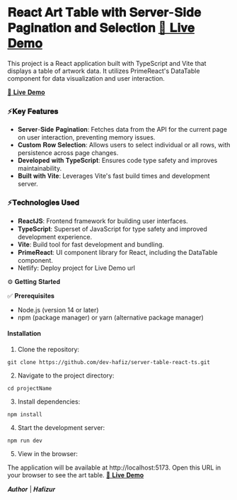 # 𝐑𝐞𝐚𝐜𝐭 𝐀𝐫𝐭 𝐓𝐚𝐛𝐥𝐞 𝐰𝐢𝐭𝐡 𝐒𝐞𝐫𝐯𝐞𝐫-𝐒𝐢𝐝𝐞 𝐏𝐚𝐠𝐢𝐧𝐚𝐭𝐢𝐨𝐧 𝐚𝐧𝐝 𝐒𝐞𝐥𝐞𝐜𝐭𝐢𝐨𝐧 [🚀 𝐋𝐢𝐯𝐞 𝐃𝐞𝐦𝐨](https://data-table-task.netlify.app/)

This project is a React application built with TypeScript and Vite that displays a table of artwork data. It utilizes PrimeReact's DataTable component for data visualization and user interaction.

[🚀 𝐋𝐢𝐯𝐞 𝐃𝐞𝐦𝐨](https://data-table-task.netlify.app/)

### ⚡𝐊𝐞𝐲 𝐅𝐞𝐚𝐭𝐮𝐫𝐞𝐬

- 𝐒𝐞𝐫𝐯𝐞𝐫-𝐒𝐢𝐝𝐞 𝐏𝐚𝐠𝐢𝐧𝐚𝐭𝐢𝐨𝐧: Fetches data from the API for the current page on user interaction, preventing memory issues.
- 𝐂𝐮𝐬𝐭𝐨𝐦 𝐑𝐨𝐰 𝐒𝐞𝐥𝐞𝐜𝐭𝐢𝐨𝐧: Allows users to select individual or all rows, with persistence across page changes.
- 𝐃𝐞𝐯𝐞𝐥𝐨𝐩𝐞𝐝 𝐰𝐢𝐭𝐡 𝐓𝐲𝐩𝐞𝐒𝐜𝐫𝐢𝐩𝐭: Ensures code type safety and improves maintainability.
- 𝐁𝐮𝐢𝐥𝐭 𝐰𝐢𝐭𝐡 𝐕𝐢𝐭𝐞: Leverages Vite's fast build times and development server.


### ⚡𝐓𝐞𝐜𝐡𝐧𝐨𝐥𝐨𝐠𝐢𝐞𝐬 𝐔𝐬𝐞𝐝

- 𝐑𝐞𝐚𝐜𝐭𝐉𝐒: Frontend framework for building user interfaces.
- 𝐓𝐲𝐩𝐞𝐒𝐜𝐫𝐢𝐩𝐭: Superset of JavaScript for type safety and improved development experience.
- 𝐕𝐢𝐭𝐞: Build tool for fast development and bundling.
- 𝐏𝐫𝐢𝐦𝐞𝐑𝐞𝐚𝐜𝐭: UI component library for React, including the DataTable component.
- Netlify: Deploy project for Live Demo url 


⚙️ 𝐆𝐞𝐭𝐭𝐢𝐧𝐠 𝐒𝐭𝐚𝐫𝐭𝐞𝐝

✅ 𝐏𝐫𝐞𝐫𝐞𝐪𝐮𝐢𝐬𝐢𝐭𝐞𝐬

- Node.js (version 14 or later)
- npm (package manager) or yarn (alternative package manager)

#### Installation

1. Clone the repository:

```
git clone https://github.com/dev-hafiz/server-table-react-ts.git

```

2. Navigate to the project directory:

```
cd projectName

```

3. Install dependencies:

```
npm install

```

4. Start the development server:

```
npm run dev

```

5. View in the browser:

The application will be available at http://localhost:5173. Open this URL in your browser to see the art table.
[🚀 𝐋𝐢𝐯𝐞 𝐃𝐞𝐦𝐨](https://data-table-task.netlify.app/)


𝑨𝒖𝒕𝒉𝒐𝒓 | 𝑯𝒂𝒇𝒊𝒛𝒖𝒓




